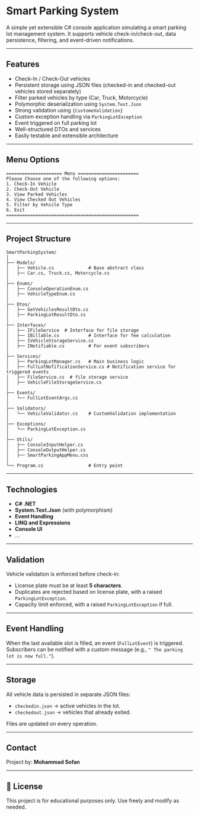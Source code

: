# Smart Parking System

A simple yet extensible C# console application simulating a smart parking lot management system. It supports vehicle check-in/check-out, data persistence, filtering, and event-driven notifications.

---

##  Features

-  Check-In / Check-Out vehicles
-  Persistent storage using JSON files (checked-in and checked-out vehicles stored separately)
-  Filter parked vehicles by type (Car, Truck, Motorcycle)
-  Polymorphic deserialization using `System.Text.Json`
-  Strong validation using `{CustomeValidation}`
-  Custom exception handling via `ParkingLotException`
-  Event triggered on full parking lot
-  Well-structured DTOs and services
-  Easily testable and extensible architecture

---

##  Menu Options

```
===================== Menu =======================
Please Choose one of the following options:
1. Check-In Vehicle
2. Check-Out Vehicle
3. View Parked Vehicles
4. View Checked Out Vehicles
5. Filter by Vehicle Type
6. Exit
==================================================
```

---

##  Project Structure

```
SmartParkingSystem/
│
├── Models/
│   ├── Vehicle.cs             # Base abstract class
│   ├── Car.cs, Truck.cs, Motorcycle.cs
│
├── Enums/
│   ├── ConsoleOperationEnum.cs          
│   ├── VehicleTypeEnum.cs
│
├── Dtos/
│   ├── GetVehiclesResultDto.cs          
│   ├── ParkingLotResultDto.cs
│ 
├── Interfaces/
|   ├── IFileService  # Interface for file storage
│   ├── IBillable.cs           # Interface for fee calculation
│   ├── IVehicleStorageService.cs
│   ├── INotifiable.cs         # For event subscribers
│
├── Services/
│   ├── ParkingLotManager.cs   # Main business logic
│   ├── FullLotNofificationService.cs # Notification service for triggered events
│   ├── FileService.cs  # file storage service
│   ├── VehicleFileStorageService.cs
│
├── Events/
│   └── FullLotEventArgs.cs
│
├── Validators/
│   └── VehicleValidator.cs    # CustomValidation implementation
│
├── Exceptions/
│   └── ParkingLotException.cs
│
├── Utils/
│   ├── ConsoleInputHelper.cs
│   ├── ConsoleOutputHelper.cs
│   ├── SmartParkingAppMenu.css
│
└── Program.cs                 # Entry point
```

---

##  Technologies

- **C# .NET**
- **System.Text.Json** (with polymorphism)
- **Event Handling**
- **LINQ and Expressions**
- **Console UI**
- ...
---

##  Validation

Vehicle validation is enforced before check-in:
- License plate must be at least **5 characters**.
- Duplicates are rejected based on license plate, with a raised `ParkingLotException`.
- Capacity limit enforced, with a raised `ParkingLotException` if full.

---

##  Event Handling

When the last available slot is filled, an event (`FullLotEvent`) is triggered.
Subscribers can be notified with a custom message (e.g., `" The parking lot is now full."`).

---

##  Storage

All vehicle data is persisted in separate JSON files:
- `checkedin.json` → active vehicles in the lot.
- `checkedout.json` → vehicles that already exited.

Files are updated on every operation.

---

##  Contact

Project by: **Mohammad Sofan**

---

## 📄 License

This project is for educational purposes only. Use freely and modify as needed.
